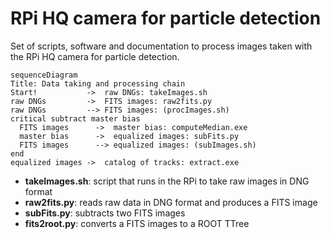 # RPi HQ camera for particle detection

Set of scripts, software and documentation to process images taken with the RPi HQ camera for particle detection.

```mermaid
sequenceDiagram
Title: Data taking and processing chain
Start!           ->  raw DNGs: takeImages.sh
raw DNGs         ->  FITS images: raw2fits.py
raw DNGs         --> FITS images: (procImages.sh)
critical subtract master bias
  FITS images      ->  master bias: computeMedian.exe
  master bias      ->  equalized images: subFits.py
  FITS images      --> equalized images: (subImages.sh)
end
equalized images ->  catalog of tracks: extract.exe
```

+ **takeImages.sh**: script that runs in the RPi to take raw images in DNG format
+ **raw2fits.py**: reads raw data in DNG format and produces a FITS image
+ **subFits.py**: subtracts two FITS images
+ **fits2root.py**: converts a FITS images to a ROOT TTree